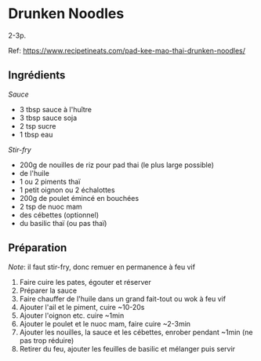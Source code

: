 # Drunken Noodles

2-3p.

Ref: https://www.recipetineats.com/pad-kee-mao-thai-drunken-noodles/

## Ingrédients

*Sauce*

- 3 tbsp sauce à l'huître
- 3 tbsp sauce soja
- 2 tsp sucre
- 1 tbsp eau

*Stir-fry*

* 200g de nouilles de riz pour pad thai (le plus large possible)
* de l'huile
* 1 ou 2 piments thaï
* 1 petit oignon ou 2 échalottes
* 200g de poulet émincé en bouchées
* 2 tsp de nuoc mam
* des cébettes (optionnel)
* du basilic thaï (ou pas thaï)

## Préparation

*Note*: il faut stir-fry, donc remuer en permanence à feu vif

1. Faire cuire les pates, égouter et réserver
2. Préparer la sauce
3. Faire chauffer de l'huile dans un grand fait-tout ou wok à feu vif
4. Ajouter l'ail et le piment, cuire ~10-20s
5. Ajouter l'oignon etc. cuire ~1min
6. Ajouter le poulet et le nuoc mam, faire cuire ~2-3min
7. Ajouter les nouilles, la sauce et les cébettes, enrober pendant ~1min (ne pas trop réduire)
8. Retirer du feu, ajouter les feuilles de basilic et mélanger puis servir
